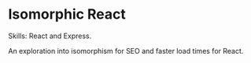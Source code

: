 # Isomorphic React

Skills: React and Express.

An exploration into isomorphism for SEO and faster load times
for React.
